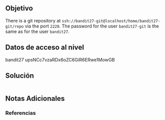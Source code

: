## Objetivo 
There is a git repository at `ssh://bandit27-git@localhost/home/bandit27-git/repo` via the port `2220`. The password for the user `bandit27-git` is the same as for the user `bandit27`.
## Datos de acceso al nivel 
bandit27
upsNCc7vzaRDx6oZC6GiR6ERwe1MowGB
## Solución  
```bash

```
## Notas Adicionales 

### Referencias

